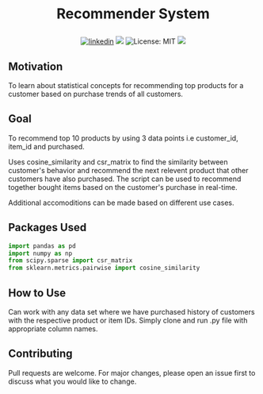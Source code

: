 # <p align="center">Recommender System</p>
<p align="center"> 
<a href="https://www.linkedin.com/in/roy-ashish">
<img alt="linkedin" src="https://img.shields.io/badge/-Ashish Roy-blue?style=flat&logo=Linkedin&logoColor=white&link=https://www.linkedin.com/in/roy-ashish"></a>
<img src="https://img.shields.io/badge/Version-1.0.0-blue" />
<img alt="License: MIT" src="https://img.shields.io/badge/license-MIT-yellow.svg" target="_blank" />
<img src="https://img.shields.io/badge/Python-100%25-yellow?style=flat&logo=python&logoColor=yellow" />
</p>

## Motivation

To learn about statistical concepts for recommending top products for a customer based on purchase trends of all customers.

## Goal

To recommend top 10 products by using 3 data points i.e customer_id, item_id and purchased.

Uses cosine_similarity and csr_matrix to find the similarity between customer's behavior and recommend the next relevent product that other customers have also purchased. The script can be used to recommend together bought items based on the customer's purchase in real-time. 

Additional accomoditions can be made based on different use cases.

## Packages Used

```python
import pandas as pd
import numpy as np
from scipy.sparse import csr_matrix
from sklearn.metrics.pairwise import cosine_similarity
```

## How to Use

Can work with any data set where we have purchased history of customers with the respective product or item IDs.
Simply clone and run .py file with appropriate column names.

## Contributing
Pull requests are welcome. For major changes, please open an issue first to discuss what you would like to change.
